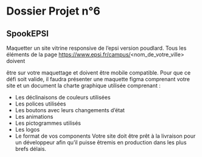 ﻿# Dossier Projet n°6



## SpookEPSI 

Maquetter un site vitrine responsive de l’epsi version poudlard. Tous les éléments de la page https://www.epsi.fr/campus/<nom_de_votre_ville> doivent

être sur votre maquettage et doivent être mobile compatible.
Pour que ce défi soit valide, il faudra présenter une maquette figma comprenant
votre site et un document la charte graphique utilisée comprenant :
- Les déclinaisons de couleurs utilisées
- Les polices utilisées
- Les boutons avec leurs changements d’état
- Les animations
- Les pictogrammes utilisés
- Les logos
- Le format de vos components
Votre site doit être prêt à la livraison pour un développeur afin qu’il puisse êtremis en production dans les plus brefs délais.